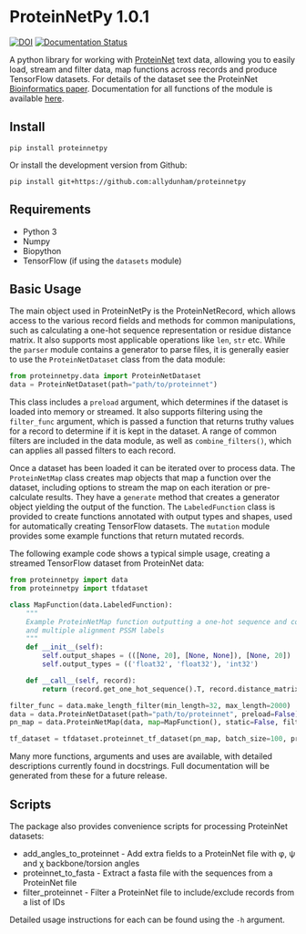# ProteinNetPy 1.0.1
<!-- badges: start -->
[![DOI](https://zenodo.org/badge/267846791.svg)](https://zenodo.org/badge/latestdoi/267846791)
[![Documentation Status](https://readthedocs.org/projects/proteinnetpy/badge/?version=latest)](https://proteinnetpy.readthedocs.io/en/latest/?badge=latest)
<!-- badges: end -->

A python library for working with [ProteinNet](https://github.com/aqlaboratory/proteinnet) text data, allowing you to easily load, stream and filter data, map functions across records and produce TensorFlow datasets.
For details of the dataset see the ProteinNet [Bioinformatics paper](https://bmcbioinformatics.biomedcentral.com/articles/10.1186/s12859-019-2932-0).
Documentation for all functions of the module is available [here](https://proteinnetpy.readthedocs.io/en/latest/).

## Install

`pip install proteinnetpy`

Or install the development version from Github:

`pip install git+https://github.com:allydunham/proteinnetpy`

## Requirements

* Python 3
* Numpy
* Biopython
* TensorFlow (if using the `datasets` module)

## Basic Usage

The main object used in ProteinNetPy is the ProteinNetRecord, which allows access to the various record fields and methods for common manipulations, such as calculating a one-hot sequence representation or residue distance matrix.
It also supports most applicable operations like `len`, `str` etc.
While the `parser` module contains a generator to parse files, it is generally easier to use the `ProteinNetDataset` class from the data module:

```python
from proteinnetpy.data import ProteinNetDataset
data = ProteinNetDataset(path="path/to/proteinnet")
```

This class includes a `preload` argument, which determines if the dataset is loaded into memory or streamed.
It also supports filtering using the `filter_func` argument, which is passed a function that returns truthy values for a record to determine if it is kept in the dataset.
A range of common filters are included in the data module, as well as `combine_filters()`, which can applies all passed filters to each record.

Once a dataset has been loaded it can be iterated over to process data.
The `ProteinNetMap` class creates map objects that map a function over the dataset, including options to stream the map on each iteration or pre-calculate results.
They have a `generate` method that creates a generator object yielding the output of the function.
The `LabeledFunction` class is provided to create functions annotated with output types and shapes, used for automatically creating TensorFlow datasets.
The `mutation` module provides some example functions that return mutated records.

The following example code shows a typical simple usage, creating a streamed TensorFlow dataset from ProteinNet data:

```python
from proteinnetpy import data
from proteinnetpy import tfdataset

class MapFunction(data.LabeledFunction):
    """
    Example ProteinNetMap function outputting a one-hot sequence and contact graph input data
    and multiple alignment PSSM labels
    """
    def __init__(self):
        self.output_shapes = (([None, 20], [None, None]), [None, 20])
        self.output_types = (('float32', 'float32'), 'int32')

    def __call__(self, record):
        return (record.get_one_hot_sequence().T, record.distance_matrix()), record.evolutionary.T

filter_func = data.make_length_filter(min_length=32, max_length=2000)
data = data.ProteinNetDataset(path="path/to/proteinnet", preload=False)
pn_map = data.ProteinNetMap(data, map=MapFunction(), static=False, filter_errors=True)

tf_dataset = tfdataset.proteinnet_tf_dataset(pn_map, batch_size=100, prefetch=400, shuffle_buffer=200)
```

Many more functions, arguments and uses are available, with detailed descriptions currently found in docstrings.
Full documentation will be generated from these for a future release.

## Scripts

The package also provides convenience scripts for processing ProteinNet datasets:

* add_angles_to_proteinnet - Add extra fields to a ProteinNet file with φ, ψ and χ backbone/torsion angles
* proteinnet_to_fasta - Extract a fasta file with the sequences from a ProteinNet file
* filter_proteinnet - Filter a ProteinNet file to include/exclude records from a list of IDs

Detailed usage instructions for each can be found using the `-h` argument.
